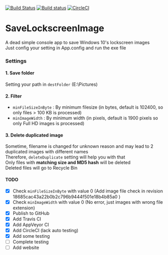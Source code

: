 [![Build Status](https://travis-ci.org/MinhThienDX/SaveLockscreenImage.svg?branch=master)](https://travis-ci.org/MinhThienDX/SaveLockscreenImage)
[![Build status](https://ci.appveyor.com/api/projects/status/bo8xopcrp6h4jjo8/branch/master?svg=true)](https://ci.appveyor.com/project/MinhThienDX/savelockscreenimage/branch/master)
[![CircleCI](https://circleci.com/gh/MinhThienDX/SaveLockscreenImage/tree/master.svg?style=svg)](https://circleci.com/gh/MinhThienDX/SaveLockscreenImage/tree/master)

# SaveLockscreenImage
A dead simple console app to save Windows 10's lockscreen images  
Just config your setting in App.config and run the exe file

### Settings
#### 1. Save folder
Setting your path in `destFolder` (E:\Pictures)
#### 2. Filter
   - `minFileSizeInByte` : By minimum filesize (in bytes, default is 102400, so only files > 100 KB is processed)
   - `minImageWidth` : By minimum width (in pixels, default is 1900 pixels so only Full HD images is processed)
#### 3. Delete duplicated image  
Sometime, filename is changed for unknown reason and may lead to 2 duplicated images with different names  
Therefore, `deleteDuplicate` setting will help you with that  
Only files with **matching size and MD5 hash** will be deleted  
Deleted files will go to Recycle Bin

#### TODO
- [x] Check `minFileSizeInByte` with value 0 (Add image file check in revision 18685cac43a22b0b2c796b9444f501e18b4b85a0 )
- [x] Check `minImageWidth` with value 0 (No error, just images with wrong file extension)
- [x] Publish to GitHub
- [x] Add Travis CI
- [x] Add AppVeyor CI
- [x] Add CircleCI (lack auto testing)
- [x] Add some testing
- [ ] Complete testing
- [ ] Add website